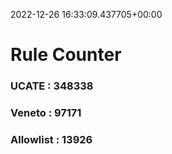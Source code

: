 2022-12-26 16:33:09.437705+00:00
# Rule Counter 
 ### UCATE : 348338

 ### Veneto : 97171

 ### Allowlist : 13926